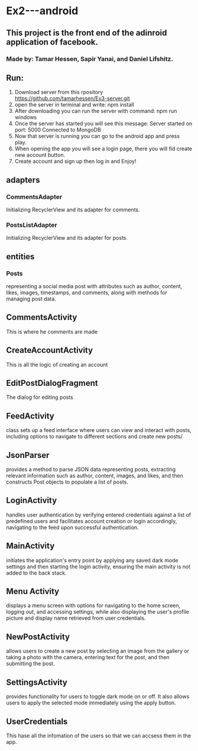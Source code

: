 # Ex2---android
## This project is the front end of the adinroid application of facebook.
### Made by: Tamar Hessen, Sapir Yanai, and Daniel Lifshitz.
## Run:
1. Download server from this rpository https://github.com/tamarhessen/Ex3-server.git
2. open the server in terminal and write: npm install
3. After downloading you can run the server with command: npm run windows
4. Once the server has started you will see this message: Server started on port: 5000
Connected to MongoDB
5. Now that server is running you can go to the android app and press play.
6. When opening the app you will see a login page, there you will fid create new account button.
7. Create account and sign up then log in and Enjoy!
## adapters
### CommentsAdapter
Initializing RecyclerView and its adapter for comments.
### PostsListAdapter
Initializing RecyclerView and its adapter for posts.
## entities
### Posts
representing a social media post with attributes such as author, content,
likes, images, timestamps, and comments, along with methods for managing post data.
## CommentsActivity
This is where he comments are made
## CreateAccountActivity
This is all the logic of creating an account
## EditPostDialogFragment
The dialog for editing posts
## FeedActivity
class sets up a feed interface where users can view and interact with posts,
including options to navigate to different sections and create new posts/
## JsonParser
provides a method to parse JSON data representing posts, extracting relevant information
such as author, content, images, and likes, and then constructs Post objects to populate a list of posts.
## LoginActivity
 handles user authentication by verifying entered credentials against a list of predefined users
 and facilitates account creation or login accordingly, navigating to the feed upon successful authentication.
## MainActivity
initiates the application's entry point by applying any saved dark mode settings and then
starting the login activity, ensuring the main activity is not added to the back stack.
## Menu Activity
displays a menu screen with options for navigating to the home screen, logging out, and accessing settings,
while also displaying the user's profile picture and display name retrieved from user credentials.
## NewPostActivity
 allows users to create a new post by selecting an image from the gallery or taking a photo with the camera,
 entering text for the post, and then submitting the post.
## SettingsActivity
 provides functionality for users to toggle dark mode on or off. It also allows users to apply the selected
 mode immediately using the apply button.
## UserCredentials
This hase all the infomation of the users so that we can accsess them in the app.
